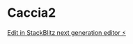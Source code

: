 # Caccia2

[Edit in StackBlitz next generation editor ⚡️](https://stackblitz.com/~/github.com/ERIKAFACCHINI08/Caccia2)